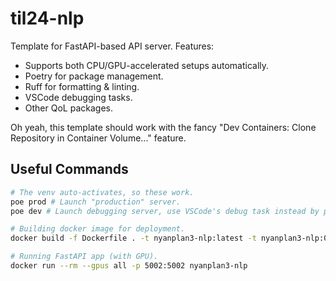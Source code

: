 # til24-nlp

Template for FastAPI-based API server. Features:

- Supports both CPU/GPU-accelerated setups automatically.
- Poetry for package management.
- Ruff for formatting & linting.
- VSCode debugging tasks.
- Other QoL packages.

Oh yeah, this template should work with the fancy "Dev Containers: Clone Repository
in Container Volume..." feature.

## Useful Commands

```sh
# The venv auto-activates, so these work.
poe prod # Launch "production" server.
poe dev # Launch debugging server, use VSCode's debug task instead by pressing F5.

# Building docker image for deployment.
docker build -f Dockerfile . -t nyanplan3-nlp:latest -t nyanplan3-nlp:0.1.0

# Running FastAPI app (with GPU).
docker run --rm --gpus all -p 5002:5002 nyanplan3-nlp
```
